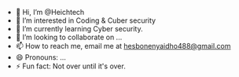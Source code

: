 - 👋 Hi, I’m @Heichtech
- 👀 I’m interested in Coding & Cuber security 
- 🌱 I’m currently learning Cyber security. 
- 💞️ I’m looking to collaborate on ...
- 📫 How to reach me, email me at hesbonenyaidho488@gmail.com 
- 😄 Pronouns: ...
- ⚡ Fun fact: Not over until it's over. 

<!---
Heichtech/Heichtech is a ✨ special ✨ repository because its `README.md` (this file) appears on your GitHub profile.
You can click the Preview link to take a look at your changes.
--->
